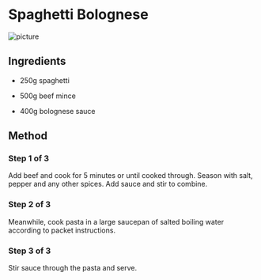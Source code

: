 # Spaghetti Bolognese

![picture](https://p2.piqsels.com/preview/728/1016/937/basil-dinner-food-italian.jpg)

## Ingredients

- 250g spaghetti

- 500g beef mince

- 400g bolognese sauce

## Method

### Step 1 of 3

Add beef and cook for 5 minutes or until cooked through. Season with salt, pepper and any other spices. Add sauce and stir to combine.

### Step 2 of 3

Meanwhile, cook pasta in a large saucepan of salted boiling water according to packet instructions.

### Step 3 of 3

Stir sauce through the pasta and serve.
